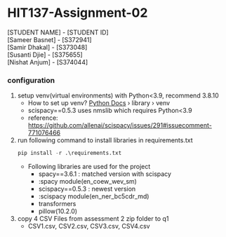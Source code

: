 # HIT137-Assignment-02
[STUDENT NAME] - [STUDENT ID]  
[Sameer Basnet] - [S372941]  
[Samir Dhakal] - [S373048]  
[Susanti Djie] - [S375655]  
[Nishat Anjum] - [S374044]  

### configuration
1. setup venv(virtual environments) with Python<3.9, recommend 3.8.10
    - How to set up venv? [Python Docs](https://docs.python.org) › library › venv
    - scispacy==0.5.3 uses nmslib which requires Python<3.9
    - reference: https://github.com/allenai/scispacy/issues/291#issuecomment-771076466
2. run following command to install libraries in requirements.txt
   ```python
   pip install -r .\requirements.txt
   ```
   - Following libraries are used for the project
       * spacy==3.6.1 : matched version with scispacy
       * :spacy module(en_coew_wev_sm)
       * scispacy==0.5.3 : newest version
       * :scispacy module(en_ner_bc5cdr_md)
       * transformers
       * pillow(10.2.0)
3. copy 4 CSV Files from assessment 2 zip folder to q1 
    - CSV1.csv, CSV2.csv, CSV3.csv, CSV4.csv
    
